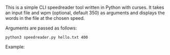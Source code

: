 This is a simple CLI speedreader tool written in Python with curses. It takes an input file and wpm (optional, default 350) as arguments and displays the words in the file at the chosen speed.

Arguments are passed as follows:

```
python3 speedreader.py hello.txt 400
```

Example:
